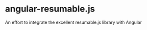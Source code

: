 angular-resumable.js
====================

An effort to integrate the excellent resumable.js library with Angular

